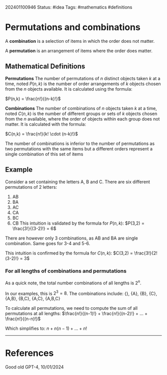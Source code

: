 
202401100946
Status: #idea
Tags: #mathematics #definitions

# Permutations and combinations

A **combination** is a selection of items in which the order does not matter.

A **permutation** is an arrangement of items where the order does matter.

## Mathematical Definitions

**Permutations**
The number of permutations of $n$ distinct objects taken $k$ at a time, noted $P(n,k)$ is the number of order arrangements of $k$ objects chosen from the $n$ objects available. It is calculated using the formula:

$P(n,k) = \frac{n!}{(n-k)!}$

**Combinations**
The number of combinations of $n$ objects taken $k$ at a time, noted $C(n,k)$ is the number of different groups or sets of $k$ objects chosen from the $n$ available, where the order of objects within each group does not matter. It is calculated with the formula:

$C(n,k) = \frac{n!}{k! \cdot (n-k)!}$

The number of combinations is inferior to the number of permutations as two permutations with the same items but a different orders represent a single combination of this set of items

## Example
Consider a set containing the letters A, B and C. There are six different permutations of 2 letters:
1. AB
2. BA
3. AC
4. CA
5. BC
6. CB
This intuition is validated by the formula for $P(n,k)$:
$P(3,2) = \frac{3!}{(3-2)!} = 6$

There are however only 3 combinations, as AB and BA are single combination. Same goes for 3-4 and 5-6.

This intuition is confirmed by the formula for $C(n,k)$:
$C(3,2) = \frac{3!}{2!(3-2)!} = 3$

### For all lengths of combinations and permutations

As a quick note, the total number combinations of all lengths is $2^n$.

In our examples, this is $2^3 = 8$. The combinations include: {}, {A}, {B}, {C}, {A,B}, {B,C}, {A,C}, {A,B,C}

To calculate all permutations, we need to compute the sum of all permutations at all lengths: $\frac{n!}{(n-1)!} + \frac{n!}{(n-2)!} + ... + \frac{n!}{(n-n)!}$

Which simplifies to: $n + n(n-1) + ... + n!$




___
# References

Good old GPT-4, 10/01/2024